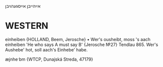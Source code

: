 אײַהייבן
אײַסגעהויבן

WESTERN
========

einheiben {HOLLAND, Beem, Jerosche}
	•	Wer's ousheibt, moss 's aach einheiben 'He who says A must say B' {Jerosche №27}
Tendlau 865. Wer's Aushebe' hot, soll aach's Einhebe' habe.

æjnheˑbm {WTCP, Dunajská Streda, 47179}
